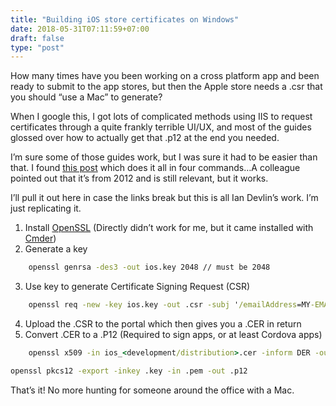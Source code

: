 ```yaml
---
title: "Building iOS store certificates on Windows"
date: 2018-05-31T07:11:59+07:00
draft: false
type: "post"
---
```


How many times have you been working on a cross platform app and been ready to submit to the app stores, but then the Apple store needs a .csr that you should “use a Mac” to generate?  

When I google this, I got lots of complicated methods using IIS to request certificates through a quite frankly terrible UI/UX, and most of the guides glossed over how to actually get that .p12 at the end you needed.  

I’m sure some of those guides work, but I was sure it had to be easier than that. I found [this post](http://www.iandevlin.com/blog/2012/11/phonegap/building-an-ios-signing-key-for-phonegap-in-windows/) which does it all in four commands…A colleague pointed out that it’s from 2012 and is still relevant, but it works.  

I’ll pull it out here in case the links break but this is all Ian Devlin’s work. I’m just replicating it.  

1. Install [OpenSSL](https://www.openssl.org/) (Directly didn’t work for me, but it came installed with [Cmder](http://cmder.net/))
2. Generate a key  

``` cmd
    openssl genrsa -des3 -out ios.key 2048 // must be 2048
```
3. Use key to generate Certificate Signing Request (CSR)  

``` cmd
    openssl req -new -key ios.key -out .csr -subj '/emailAddress=MY-EMAIL-ADDRESS, CN=COMPANY-NAME, C=COUNTRY-CODE'
```
4. Upload the .CSR to the portal which then gives you a .CER in return
5. Convert .CER to a .P12 (Required to sign apps, or at least Cordova apps)

``` cmd 
    openssl x509 -in ios_<development/distribution>.cer -inform DER -out .pem -outform PEM
```

``` cmd 
openssl pkcs12 -export -inkey .key -in .pem -out .p12
```

That’s it! No more hunting for someone around the office with a Mac.